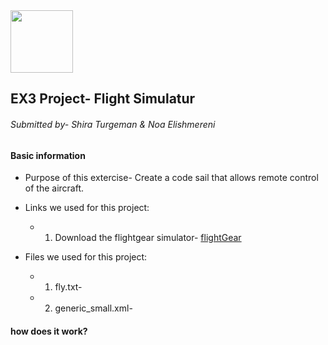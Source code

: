  <img src="https://upload.wikimedia.org/wikipedia/commons/3/34/FlightGear_Logo.svg" width="100" height="100">

## EX3 Project- Flight Simulatur 

###### Submitted by- Shira Turgeman & Noa Elishmereni

#### **Basic information**
* Purpose of this extercise-
Create a code sail that allows remote control of the aircraft.

* Links we used for this project:
   * 1. ‫‪Download the flightgear simulator- [flightGear](https://www.flightgear.org/)

* Files we used for this project:
   * 1. fly.txt- 
   * 2. generic_small.xml- 

#### **how does it work?**
